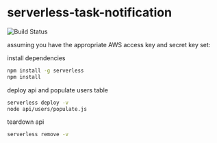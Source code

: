 # serverless-task-notification

![Build Status](https://codebuild.us-east-1.amazonaws.com/badges?uuid=eyJlbmNyeXB0ZWREYXRhIjoiaERVWVl0cHlZRFpGQS9LV2NjcFh5ZFhwR2VvYm9sN3ROUHlIWDJSS1NXMGN1RUxveWJsNWtJQWYrTDBHY1RPT3hiQTd1MzNia2g4ZzU3dnQ5TWNtTWM0PSIsIml2UGFyYW1ldGVyU3BlYyI6IkI4c0dwYXFPaEQvSE1kMXQiLCJtYXRlcmlhbFNldFNlcmlhbCI6MX0%3D&branch=master)

assuming you have the appropriate AWS access key and secret key set:

install dependencies

```bash
npm install -g serverless
npm install
```

deploy api and populate users table

```bash
serverless deploy -v
node api/users/populate.js
```

teardown api

```bash
serverless remove -v
```
